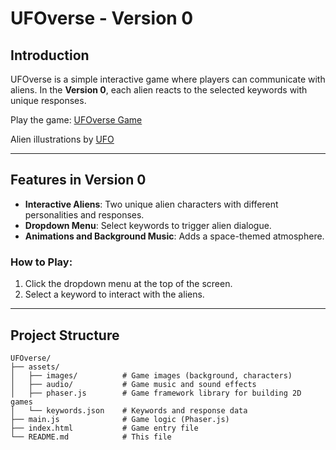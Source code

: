 # UFOverse - Version 0

## Introduction

UFOverse is a simple interactive game where players can communicate with aliens. In the **Version 0**, each alien reacts to the selected keywords with unique responses. 

Play the game: [UFOverse Game](https://ufoverse.netlify.app/)

Alien illustrations by [UFO](https://www.instagram.com/ufo1999stagram/)

---

## Features in Version 0

- **Interactive Aliens**: Two unique alien characters with different personalities and responses.
- **Dropdown Menu**: Select keywords to trigger alien dialogue.
- **Animations and Background Music**: Adds a space-themed atmosphere.

### How to Play:
1. Click the dropdown menu at the top of the screen.
2. Select a keyword to interact with the aliens.

---

## Project Structure

```plaintext
UFOverse/
├── assets/
│   ├── images/          # Game images (background, characters)
│   ├── audio/           # Game music and sound effects
│   ├── phaser.js        # Game framework library for building 2D games
│   └── keywords.json    # Keywords and response data
├── main.js              # Game logic (Phaser.js)
├── index.html           # Game entry file
└── README.md            # This file
